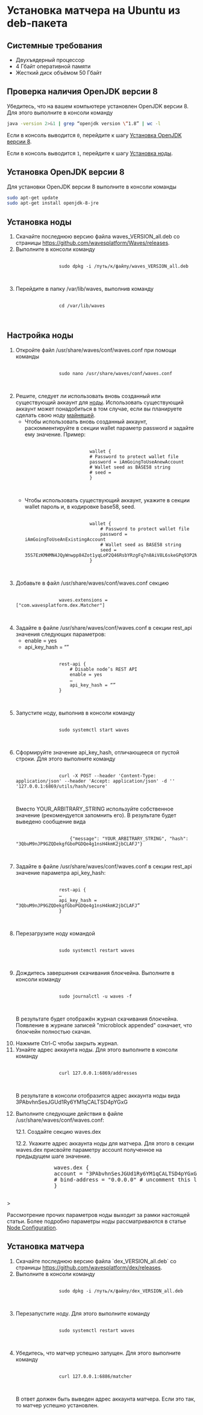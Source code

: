 # Установка матчера на Ubuntu из deb-пакета

## Системные требования

- Двухъядерный процессор
- 4 Гбайт оперативной памяти
- Жесткий диск объёмом 50 Гбайт

## Проверка наличия OpenJDK версии 8

Убедитесь, что на вашем компьютере установлен OpenJDK версии 8. Для этого выполните в консоли команду

```bash
java -version 2>&1 | grep “openjdk version \“1.8” | wc -l
```

Если в консоль выводится `0`, перейдите к шагу [Установка OpenJDK версии 8](#jdk-install).

Если в консоль выводится `1`, перейдите к шагу [Установка ноды](#node-install).

## Установка OpenJDK версии 8 <a id="jdk-install"></a>

Для установки OpenJDK версии 8 выполните в консоли команды

```bash
sudo apt-get update
sudo apt-get install openjdk-8-jre
```

## Установка ноды <a id="node-install"></a>

<ol>
    <li>
        Скачайте последнюю версию файла <span class="lang-ride">waves_VERSION_all.deb</span> со страницы <a href="https://github.com/wavesplatform/Waves/releases">https://github.com/wavesplatform/Waves/releases</a>.
    </li>
    <li>
        Выполните в консоли команду
        <pre>
            <code class="lang-ride">
                sudo dpkg -i /путь/к/файлу/waves_VERSION_all.deb
            </code>
        </pre>
    </li>
    <li>
        Перейдите в папку <span class="lang-ride">/var/lib/waves</span>, выполнив команду
        <pre>
            <code class="lang-ride">
                cd /var/lib/waves
            </code>
        </pre>
    </li>
</ol>

## Настройка ноды

<ol>
    <li>Откройте файл <span class="lang-ride">/usr/share/waves/conf/waves.conf</span> при помощи команды
        <pre>
            <code class="lang-ride">
                sudo nano /usr/share/waves/conf/waves.conf
            </code>
        </pre>
    </li>
    <li>Решите, следует ли использовать вновь созданный или существующий аккаунт для <a href="https://docs.wavesplatform.com/ru/blockchain/node.html">ноды</a>. Использовать существующий аккаунт может понадобиться в том случае, если вы планируете сделать свою ноду <a href="https://docs.wavesplatform.com/ru/blockchain/node/mining-node.html">майнящей</a>.
        <ul>
            <li>Чтобы использовать вновь созданный аккаунт, раскомментируйте в секции <span class="lang-ride">wallet</span> параметр <span class="lang-ride">password</span> и задайте ему значение. Пример:
                <pre>
                    <code class="lang-ride">
                        wallet {
                        # Password to protect wallet file
                        password = iAmGoingToUseAnewAccount
                        # Wallet seed as BASE58 string
                        # seed =
                        }
                    </code>
                </pre>
            </li>
            <li>Чтобы использовать существующий аккаунт, укажите в секции <span class="lang-ride">wallet</span> пароль и, в кодировке base58, seed.
                <pre>
                    <code class="lang-ride">
                        wallet {
                            # Password to protect wallet file
                            password = iAmGoingToUseAnExistingAccount
                            # Wallet seed as BASE58 string
                            seed = 35S7EzKMHMN4JQyWnwpp84Zot1yqLoP2Q46RsbYRzgFq7n8AiV8L6skeGPq93P2NU4pGcZFeNTAT2TKJTa2XvqRwSdCmBR556MBmtZ3ggAkBtd3CCZFvZwZufz1ZqfzJQ
                        }
                    </code>
                </pre>
            </li>
        </ul>
    </li>
    <li>Добавьте в файл <span class="lang-ride">/usr/share/waves/conf/waves.conf</span> секцию
        <pre>
            <code class="lang-ride">
                waves.extensions = ["com.wavesplatform.dex.Matcher"]
            </code>
        </pre>
    </li>
    <li>Задайте в файле <span class="lang-ride">/usr/share/waves/conf/waves.conf</span> в секции <span class="lang-ride">rest_api</span> значения следующих параметров:
        <ul>
            <li><span class="lang-ride">enable = yes</span></li>
            <li><span class="lang-ride">api_key_hash = “”</span></li>
        </ul>
        <pre>
            <code class="lang-ride">
                rest-api {
                    # Disable node’s REST API
                    enable = yes
                    …
                    api_key_hash = “”
                }
            </code>
        </pre>
    </li>
    <li>Запустите ноду, выполнив в консоли команду
        <pre>
            <code class="lang-ride">
                sudo systemctl start waves
            </code>
        </pre>
    </li>
    <li>Сформируйте значение <span class="lang-ride">api_key_hash</span>, отличающееся от пустой строки. Для этого выполните команду
        <pre>
            <code class="lang-ride">
                curl -X POST --header 'Content-Type: application/json' --header 'Accept: application/json' -d '<YOUR_ARBITRARY_STRING>' '127.0.0.1:6869/utils/hash/secure'
            </code>
        </pre>
        <p>Вместо <span class="lang-ride">YOUR_ARBITRARY_STRING</span> используйте собственное значение (рекомендуется запомнить его). В результате будет выведено сообщение вида
            <pre>
                <code class="lang-ride">
                    {"message": "YOUR_ARBITRARY_STRING", "hash": "3QbuM9nJP9GZQDekgfGboPGDQe4g1nsH4kmK2jbCLAFJ"}
                </code>
            </pre>
        </p>
    </li>
    <li>Задайте в файле <span class="lang-ride">/usr/share/waves/conf/waves.conf</span> в секции <span class="lang-ride">rest_api</span> значение параметра <span class="lang-ride">api_key_hash</span>:
        <pre>
            <code class="lang-ride">
                rest-api {
                …
                api_key_hash = “3QbuM9nJP9GZQDekgfGboPGDQe4g1nsH4kmK2jbCLAFJ”
                }
            </code>
        </pre>
    </li>
    <li>Перезагрузите ноду командой
        <pre>
            <code class="lang-ride">
                sudo systemctl restart waves
            </code>
        </pre>
    </li>
    <li>Дождитесь завершения скачивания блокчейна. Выполните в консоли команду
        <pre>
            <code class="lang-ride">
                sudo journalctl -u waves -f
            </code>
        </pre>
        <p>В результате будет отображён журнал скачивания блокчейна. Появление в журнале записей "microblock appended" означает, что блокчейн полностью скачан.
        </p>
    </li>
    <li>Нажмите Ctrl-C чтобы закрыть журнал.
    </li>
    <li>Узнайте адрес аккаунта ноды. Для этого выполните в консоли команду
        <pre>
            <code class="lang-ride">
                curl 127.0.0.1:6869/addresses
            </code>
        </pre>
        <p>В результате в консоли отобразится адрес аккаунта ноды вида <span class="lang-ride">3PAbvhnSesJGUd1Ry6YM1qCALTSD4pYGxG</span>
        </p>
    </li>
    <li>Выполните следующие действия в файле <span class="lang-ride">/usr/share/waves/conf/waves.conf</span>:
        <p>12.1. Создайте секцию <span class="lang-ride">waves.dex</span></p>
        <p>12.2. Укажите адрес аккаунта ноды для матчера. Для этого в секции <span class="lang-ride">waves.dex</span> присвойте параметру <span class="lang-ride">account</span> полученное на предыдущем шаге значение.</p>
        <pre>
            waves.dex {
            account = "3PAbvhnSesJGUd1Ry6YM1qCALTSD4pYGxG"
            # bind-address = "0.0.0.0" # uncomment this line to accept connections from any host
            }
        </pre>
    </li>
</ol>>

Рассмотрение прочих параметров ноды выходит за рамки настоящей статьи. Более подробно параметры ноды рассматриваются в статье [Node Configuration](/waves-node/node-configuration.md).

## Установка матчера

<ol>
    <li>
        Скачайте последнюю версию файла `dex_VERSION_all.deb` со страницы <a href="https://github.com/wavesplatform/dex/releases">https://github.com/wavesplatform/dex/releases</a>.
    </li>
    <li>
        Выполните в консоли команду
        <pre>
            <code class="lang-ride">
                sudo dpkg -i /путь/к/файлу/dex_VERSION_all.deb
            </code>
        </pre>
    </li>
    <li>
        Перезапустите ноду. Для этого выполните команду
        <pre>
            <code class="lang-ride">
                sudo systemctl restart waves
            </code>
        </pre>
    </li>
    <li>
        Убедитесь, что матчер успешно запущен. Для этого выполните команду
        <pre>
            <code class="lang-ride">
                curl 127.0.0.1:6886/matcher
            </code>
        </pre>
        <p>
            В ответ должен быть выведен адрес аккаунта матчера. Если это так, то матчер успешно установлен.
        </p>
    </li>
</ol>